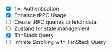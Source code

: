 - [x] fix: Authentication
- [x] Enhance tRPC Usage
- [ ] Create tRPC queries to fetch data
- [ ] Zustand for state management
- [x] TanStack Query
- [ ] Infinite Scrolling with TanStack Query
